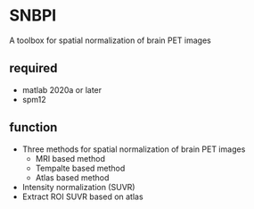 # SNBPI

A toolbox for spatial normalization of brain PET images
## required
* matlab 2020a or later
* spm12
## function
* Three methods for spatial normalization of brain PET images
   * MRI based method
   * Tempalte based method
   * Atlas based method
* Intensity normalization (SUVR)
* Extract ROI SUVR based on atlas

